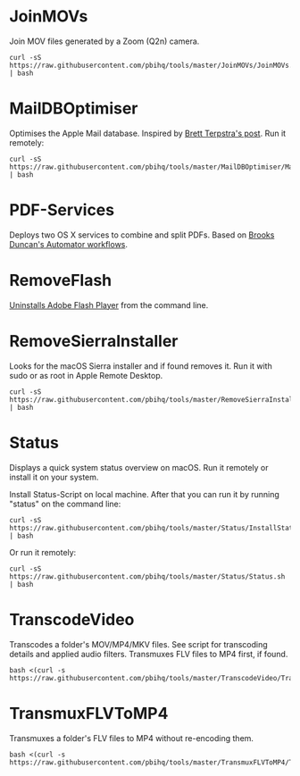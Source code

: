 JoinMOVs
========
Join MOV files generated by a Zoom (Q2n) camera.

    curl -sS https://raw.githubusercontent.com/pbihq/tools/master/JoinMOVs/JoinMOVs.sh | bash

MailDBOptimiser
===============
Optimises the Apple Mail database. Inspired by [Brett Terpstra's post][1]. Run it remotely:  

    curl -sS https://raw.githubusercontent.com/pbihq/tools/master/MailDBOptimiser/MailDBOptimiser.sh | bash

[1]: http://brettterpstra.com/2015/10/27/vacuuming-mail-dot-app-on-el-capitan/

PDF-Services
===========
Deploys two OS X services to combine and split PDFs. Based on [Brooks Duncan's Automator workflows][2].

[2]: http://www.documentsnap.com/how-to-combine-pdf-files-in-mac-osx-using-automator-to-make-a-service/

RemoveFlash
===========
[Uninstalls Adobe Flash Player][3] from the command line.

[3]: https://helpx.adobe.com/flash-player/kb/uninstall-flash-player-mac-os.html

RemoveSierraInstaller
===========
Looks for the macOS Sierra installer and if found removes it. Run it with sudo or as root in Apple Remote Desktop.

    curl -sS https://raw.githubusercontent.com/pbihq/tools/master/RemoveSierraInstaller/RemoveSierraInstaller.sh | bash

Status
======
Displays a quick system status overview on macOS. Run it remotely or install it on your system.

Install Status-Script on local machine. After that you can run it by running "status" on the command line:

    curl -sS https://raw.githubusercontent.com/pbihq/tools/master/Status/InstallStatus.sh | bash

Or run it remotely:

    curl -sS https://raw.githubusercontent.com/pbihq/tools/master/Status/Status.sh | bash

TranscodeVideo
===========
Transcodes a folder's MOV/MP4/MKV files. See script for transcoding details and applied audio filters. Transmuxes FLV files to MP4 first, if found.

    bash <(curl -s https://raw.githubusercontent.com/pbihq/tools/master/TranscodeVideo/TranscodeVideo.sh)

TransmuxFLVToMP4
===========
Transmuxes a folder's FLV files to MP4 without re-encoding them.

    bash <(curl -s https://raw.githubusercontent.com/pbihq/tools/master/TransmuxFLVToMP4/TransmuxFLVToMP4.sh)
